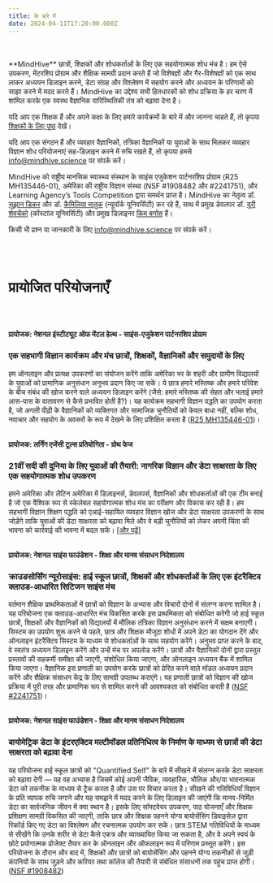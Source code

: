 ```yaml
---
title: के बारे में
date: 2024-04-11T17:20:00.000Z
---
```

<br>
<br>
**MindHive** छात्रों, शिक्षकों और शोधकर्ताओं के लिए एक सहयोगात्मक शोध मंच है। हम ऐसे उपकरण, मेंटरशिप प्रोग्राम और शैक्षिक सामग्री प्रदान करते हैं जो विशेषज्ञों और गैर-विशेषज्ञों को एक साथ लाकर अध्ययन डिज़ाइन करने, डेटा संग्रह और विश्लेषण में सहयोग करने और अध्ययन के परिणामों को साझा करने में मदद करते हैं। MindHive का उद्देश्य सभी हितधारकों को शोध प्रक्रिया के हर चरण में शामिल करके एक स्वस्थ वैज्ञानिक पारिस्थितिकी तंत्र को बढ़ावा देना है।

यदि आप एक शिक्षक हैं और अपने कक्षा के लिए हमारे कार्यक्रमों के बारे में और जानना चाहते हैं, तो कृपया <a href="/teachers">शिक्षकों के लिए पृष्ठ</a> देखें।

यदि आप एक संगठन हैं और व्यवहार वैज्ञानिकों, तंत्रिका वैज्ञानिकों या युवाओं के साथ मिलकर व्यवहार विज्ञान शोध परियोजनाएं सह-डिज़ाइन करने में रुचि रखते हैं, तो कृपया हमसे [info@mindhive.science](mailto:info@mindhive.science) पर संपर्क करें।

MindHive को राष्ट्रीय मानसिक स्वास्थ्य संस्थान के साइंस एजुकेशन पार्टनरशिप प्रोग्राम (R25 MH135446-01), अमेरिका की राष्ट्रीय विज्ञान संस्था (NSF #1908482 और #2241751), और Learning Agency’s Tools Competition द्वारा समर्थन प्राप्त है। MindHive का नेतृत्व डॉ. <a target="_blank" href="https://www.suzannedikker.net/">सुझ़ान डिकर</a> और डॉ. <a target="_blank" href="https://steinhardt.nyu.edu/people/camillia-matuk">कैमिलिया मातुक</a> (न्यूयॉर्क यूनिवर्सिटी) कर रहे हैं, साथ में प्रमुख डेवलपर डॉ. <a target="_blank" href="https://iscience.uni-konstanz.de/team/yury-shevchenko/">यूरी शेवचेंको</a> (कोंस्टांज़ यूनिवर्सिटी) और प्रमुख डिज़ाइनर <a target="_blank" href="https://www.linkedin.com/in/kimburgas">किम बर्गास</a> हैं।

किसी भी प्रश्न या जानकारी के लिए [info@mindhive.science](mailto:info@mindhive.science) पर संपर्क करें।

<br>
<br>

# प्रायोजित परियोजनाएँ
<br>
<br>

**प्रायोजक: नेशनल इंस्टीट्यूट ऑफ मेंटल हेल्थ - साइंस-एजुकेशन पार्टनरशिप प्रोग्राम**<br>
### **एक सहभागी विज्ञान कार्यक्रम और मंच छात्रों, शिक्षकों, वैज्ञानिकों और समुदायों के लिए**
हम ऑनलाइन और प्रत्यक्ष उपकरणों का संयोजन करेंगे ताकि अमेरिका भर के शहरी और ग्रामीण विद्यालयों के युवाओं को प्रामाणिक अनुसंधान अनुभव प्रदान किए जा सकें। ये छात्र हमारे मस्तिष्क और हमारे परिवेश के बीच संबंध की खोज करने वाले अध्ययन डिज़ाइन करेंगे (जैसे: हमारे मस्तिष्क की सेहत और भलाई हमारे आस-पास के वातावरण से कैसे प्रभावित होती है?)। यह कार्यक्रम सहभागी विज्ञान पद्धति का उपयोग करता है, जो अगली पीढ़ी के वैज्ञानिकों को व्यक्तिगत और सामाजिक चुनौतियों को केवल बाधा नहीं, बल्कि शोध, नवाचार और सहयोग के अवसरों के रूप में देखने के लिए प्रशिक्षित करता है (<a target="_blank" href="https://reporter.nih.gov/search/SN29ZULFFUSU5OR1aFTQiw/project-details/10665300">R25 MH135446-01</a>)।
<br>
<br>

**प्रायोजक: लर्निंग एजेंसी टूल्स प्रतियोगिता - ग्रोथ फेज**<br>
### **21वीं सदी की दुनिया के लिए युवाओं की तैयारी: नागरिक विज्ञान और डेटा साक्षरता के लिए एक सहयोगात्मक शोध उपकरण**
हमने अमेरिका और लैटिन अमेरिका में डिज़ाइनर्स, डेवलपर्स, वैज्ञानिकों और शोधकर्ताओं की एक टीम बनाई है जो एक वैश्विक रूप से स्केलेबल सहयोगात्मक शोध मंच का परीक्षण और विकास कर रही है। हम सहभागी विज्ञान शिक्षण पद्धति को एआई-सहायित व्यवहार विज्ञान खोज और डेटा साक्षरता उपकरणों के साथ जोड़ेंगे ताकि युवाओं की डेटा साक्षरता को बढ़ावा मिले और वे बड़ी चुनौतियों को लेकर अपनी चिंता की भावना को कार्रवाई की भावना में बदल सकें। [<a target="_blank" href="https://tools-competition.org/winner/mindhive/">और पढ़ें</a>]
<br>
<br>

**प्रायोजक: नेशनल साइंस फाउंडेशन - शिक्षा और मानव संसाधन निदेशालय**<br>
### **क्राउडसोर्सिंग न्यूरोसाइंस: हाई स्कूल छात्रों, शिक्षकों और शोधकर्ताओं के लिए एक इंटरैक्टिव क्लाउड-आधारित सिटिजन साइंस मंच**
वर्तमान शैक्षिक प्राथमिकताओं में छात्रों को विज्ञान के अभ्यास और विचारों दोनों में संलग्न करना शामिल है। यह परियोजना एक क्लाउड-आधारित मंच विकसित करके इस प्राथमिकता को संबोधित करेगी जो हाई स्कूल छात्रों, शिक्षकों और वैज्ञानिकों को विद्यालयों में मौलिक तंत्रिका विज्ञान अनुसंधान करने में सक्षम बनाएगी। सिस्टम का उपयोग शुरू करने से पहले, छात्र और शिक्षक मौजूदा शोधों में अपने डेटा का योगदान देंगे और ऑनलाइन इंटरैक्टिव सिस्टम के माध्यम से शोधकर्ताओं के साथ सहयोग करेंगे। अनुभव प्राप्त करने के बाद, वे स्वतंत्र अध्ययन डिज़ाइन करेंगे और उन्हें मंच पर अपलोड करेंगे। छात्रों और वैज्ञानिकों दोनों द्वारा प्रस्तुत प्रस्तावों की सहकर्मी समीक्षा की जाएगी, संशोधित किया जाएगा, और ऑनलाइन अध्ययन बैंक में शामिल किया जाएगा। वैज्ञानिक इस प्रणाली का उपयोग करके छात्रों को प्रेरित करने वाले मॉडल अध्ययन प्रदान करेंगे और शैक्षिक संसाधन केंद्र के लिए सामग्री उपलब्ध कराएंगे। यह प्रणाली छात्रों को विज्ञान की खोज प्रक्रिया में पूरी तरह और प्रामाणिक रूप से शामिल करने की आवश्यकता को संबोधित करती है (<a target="_blank" href="https://www.nsf.gov/awardsearch/showAward?AWD_ID=1908482&HistoricalAwards=false">NSF #2241751</a>)।
<br>
<br>

**प्रायोजक: नेशनल साइंस फाउंडेशन - शिक्षा और मानव संसाधन निदेशालय**<br>
### **बायोमेट्रिक डेटा के इंटरएक्टिव मल्टीमॉडल प्रतिनिधित्व के निर्माण के माध्यम से छात्रों की डेटा साक्षरता को बढ़ावा देना**
यह परियोजना हाई स्कूल छात्रों को "Quantified Self" के बारे में सीखने में संलग्न करके डेटा साक्षरता को बढ़ावा देगी — यह वह अभ्यास है जिसमें कोई अपनी जैविक, व्यवहारिक, भौतिक और/या भावनात्मक डेटा को तकनीक के माध्यम से ट्रैक करता है और उस पर विचार करता है। सीखने की गतिविधियाँ विज्ञान के प्रति व्यापक रुचि जगाने और यह समझने में मदद करने के लिए डिज़ाइन की जाएंगी कि मानव-निर्मित डेटा का सार्वजनिक जीवन में क्या स्थान है। इसके लिए सॉफ्टवेयर उपकरण, पाठ योजनाएँ और शिक्षक प्रशिक्षण सामग्री विकसित की जाएगी, ताकि छात्र और शिक्षक पहनने योग्य बायोसेंसिंग डिवाइसेज़ द्वारा रिकॉर्ड किए गए डेटा का विश्लेषण और रचनात्मक उपयोग कर सकें। छात्र STEM गतिविधियों के माध्यम से सीखेंगे कि उनके शरीर से डेटा कैसे एकत्र और व्याख्यायित किया जा सकता है, और वे अपने स्वयं के छोटे प्रयोगात्मक प्रोजेक्ट तैयार कर के ऑनलाइन और ऑफलाइन रूप में परिणाम प्रस्तुत करेंगे। इस परियोजना के दौरान और बाद में, शिक्षकों और छात्रों को बायोसेंसिंग और पहनने योग्य तकनीकों से जुड़ी कंपनियों के साथ जुड़ने और करियर तथा कॉलेज की तैयारी से संबंधित संसाधनों तक पहुंच प्राप्त होगी। (<a target="_blank" href="https://www.nsf.gov/awardsearch/showAward?AWD_ID=2241751&HistoricalAwards=false">NSF #1908482</a>)
<br>
<br>
